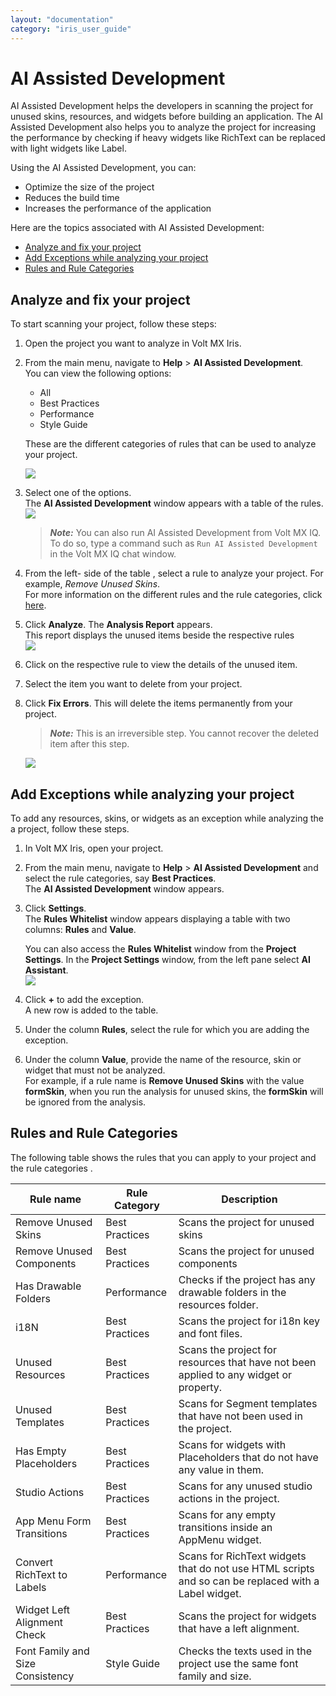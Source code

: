 ```yaml
---
layout: "documentation"
category: "iris_user_guide"
---
```

                          


AI Assisted Development
=======================

AI Assisted Development helps the developers in scanning the project for unused skins, resources, and widgets before building an application. The AI Assisted Development also helps you to analyze the project for increasing the performance by checking if heavy widgets like RichText can be replaced with light widgets like Label.

Using the AI Assisted Development, you can:

*   Optimize the size of the project
*   Reduces the build time
*   Increases the performance of the application

Here are the topics associated with AI Assisted Development:

*   [Analyze and fix your project](#analyze-and-fix-your-project)
*   [Add Exceptions while analyzing your project](#add-exceptions-while-analyzing-your-project)
*   [Rules and Rule Categories](#rules-and-rule-categories)

Analyze and fix your project
----------------------------

To start scanning your project, follow these steps:

1.  Open the project you want to analyze in Volt MX Iris.
2.  From the main menu, navigate to **Help** > **AI Assisted Development**.  
    You can view the following options:
    
    *   All
    *   Best Practices
    *   Performance
    *   Style Guide  
        
    
    These are the different categories of rules that can be used to analyze your project.  
      
    
    ![](Resources/Images/AAD/Help_212x218.png)
3.  Select one of the options.  
    The **AI Assisted Development** window appears with a table of the rules.  
    ![](Resources/Images/AAD/AAD1_492x375.png)  
    
    > **_Note:_** You can also run AI Assisted Development from Volt MX IQ. To do so, type a command such as `Run AI Assisted Development` in the Volt MX IQ chat window.
    
      
    
4.  From the left- side of the table , select a rule to analyze your project. For example, _Remove Unused Skins_.  
    For more information on the different rules and the rule categories, click [here](#rules-and-rule-categories).
5.  Click **Analyze**. The **Analysis Report** appears.  
    This report displays the unused items beside the respective rules  
    ![](Resources/Images/AAD/AAD2_487x372.png)  
    
6.  Click on the respective rule to view the details of the unused item.
7.  Select the item you want to delete from your project.
8.  Click **Fix Errors**. This will delete the items permanently from your project.  
    
    > **_Note:_** This is an irreversible step. You cannot recover the deleted item after this step.
    
      
    ![](Resources/Images/AAD/AADFinal_457x352.png)  
    

Add Exceptions while analyzing your project
-------------------------------------------

To add any resources, skins, or widgets as an exception while analyzing the a project, follow these steps.

1.  In Volt MX Iris, open your project.
2.  From the main menu, navigate to **Help** > **AI Assisted Development** and select the rule categories, say **Best Practices**.  
    The **AI Assisted Development** window appears.
3.  Click **Settings**.  
    The **Rules Whitelist** window appears displaying a table with two columns: **Rules** and **Value**.  
      
    You can also access the **Rules Whitelist** window from the **Project Settings**. In the **Project Settings** window, from the left pane select **AI Assistant**.  
    ![](Resources/Images/AAD/Settings_603x364.png)  
    
4.  Click **+** to add the exception.  
    A new row is added to the table.
5.  Under the column **Rules**, select the rule for which you are adding the exception.
6.  Under the column **Value**, provide the name of the resource, skin or widget that must not be analyzed.  
    For example, if a rule name is **Remove Unused Skins** with the value **formSkin**, when you run the analysis for unused skins, the **formSkin** will be ignored from the analysis.

Rules and Rule Categories
-------------------------

The following table shows the rules that you can apply to your project and the rule categories .

  
| Rule name | Rule Category | Description |
| --- | --- | --- |
| Remove Unused Skins | Best Practices | Scans the project for unused skins |
| Remove Unused Components | Best Practices | Scans the project for unused components |
| Has Drawable Folders | Performance | Checks if the project has any drawable folders in the resources folder. |
| i18N | Best Practices | Scans the project for i18n key and font files. |
| Unused Resources | Best Practices | Scans the project for resources that have not been applied to any widget or property. |
| Unused Templates | Best Practices | Scans for Segment templates that have not been used in the project. |
| Has Empty Placeholders | Best Practices | Scans for widgets with Placeholders that do not have any value in them. |
| Studio Actions | Best Practices | Scans for any unused studio actions in the project. |
| App Menu Form Transitions | Best Practices | Scans for any empty transitions inside an AppMenu widget. |
| Convert RichText to Labels | Performance | Scans for RichText widgets that do not use HTML scripts and so can be replaced with a Label widget. |
| Widget Left Alignment Check | Best Practices | Scans the project for widgets that have a left alignment. |
| Font Family and Size Consistency | Style Guide | Checks the texts used in the project use the same font family and size. |
